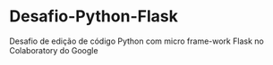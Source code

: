 # Desafio-Python-Flask
Desafio de edição de código Python com micro frame-work Flask no Colaboratory do Google
